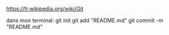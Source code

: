 
https://fr.wikipedia.org/wiki/Git

dans mon terminal:
git init
git add "README.md"
git commit -m "README.md"
